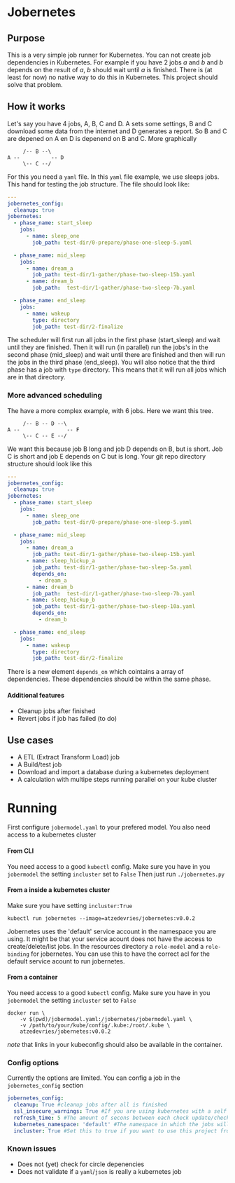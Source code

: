 # Jobernetes

## Purpose
This is a very simple job runner for Kubernetes. You can not create job
dependencies in Kubernetes. For example if you have 2 jobs *a* and *b* and *b* depends on the
result of *a*, *b* should wait until *a* is finished. There is (at least for now) no native way to do this in Kubernetes.
This project should solve that problem.

## How it  works
Let's say you have 4 jobs, A, B, C and D. A sets some settings, B and C download some data from the internet and
D generates a report. So  B and C are depened on A en D is depenend on B and C. More graphically
```
     /-- B --\
A --          -- D
     \-- C --/
```
For this you need a `yaml` file. In this `yaml` file example, we use sleeps jobs. This hand for testing the job structure. 
The file should look like:
```yaml
---
jobernetes_config:
  cleanup: true
jobernetes:
  - phase_name: start_sleep
    jobs:
      - name: sleep_one
        job_path: test-dir/0-prepare/phase-one-sleep-5.yaml

  - phase_name: mid_sleep
    jobs:
      - name: dream_a
        job_path: test-dir/1-gather/phase-two-sleep-15b.yaml
      - name: dream_b
        job_path:  test-dir/1-gather/phase-two-sleep-7b.yaml

  - phase_name: end_sleep
    jobs:
      - name: wakeup
        type: directory
        job_path: test-dir/2-finalize
```
The scheduler will first run all jobs in the first phase (start_sleep) and wait until they are finished. Then it will run (in parallel)
run the jobs's in the second phase (mid_sleep) and wait until there are finished and then will run the jobs in the third phase (end_sleep).
You will also notice that the third phase has a job with `type` directory. This means that it will run all jobs which are in that directory.

### More advanced scheduling
The have a more complex example, with 6 jobs. Here we want this tree.
```
     /-- B -- D --\
A --               -- F
     \-- C -- E --/
```
We want this because job B long and job D depends on B, but is short. Job C is short and job E depends on C but is long.
Your git repo directory structure should look like this
```yaml
---
jobernetes_config:
  cleanup: true
jobernetes:
  - phase_name: start_sleep
    jobs:
      - name: sleep_one
        job_path: test-dir/0-prepare/phase-one-sleep-5.yaml

  - phase_name: mid_sleep
    jobs:
      - name: dream_a
        job_path: test-dir/1-gather/phase-two-sleep-15b.yaml
      - name: sleep_hickup_a
        job_path: test-dir/1-gather/phase-two-sleep-5a.yaml
        depends_on:
          - dream_a
      - name: dream_b
        job_path:  test-dir/1-gather/phase-two-sleep-7b.yaml
      - name: sleep_hickup_b
        job_path: test-dir/1-gather/phase-two-sleep-10a.yaml
        depends_on:
          - dream_b

  - phase_name: end_sleep
    jobs:
      - name: wakeup
        type: directory
        job_path: test-dir/2-finalize
```
There is a new element `depends_on` which cointains a array of dependencies. These dependencies should be within
the same phase.

#### Additional features
* Cleanup jobs after finished
* Revert jobs if job has failed (to do)

## Use cases
* A ETL (Extract Transform Load) job
* A Build/test job
* Download and import a database during a kubernetes deployment
* A calculation with multipe steps running parallel on your kube cluster


# Running
First configure `jobermodel.yaml` to your prefered model. You also need access to a kubernetes cluster

#### From CLI
You need access to a good `kubectl` config. Make sure you have in you `jobermodel` the setting `incluster`
set to `False` Then just run `./jobernetes.py`

#### From a inside a kubernetes cluster
Make sure you have setting `incluster:True`
```shell
kubectl run jobernetes --image=atzedevries/jobernetes:v0.0.2
```
Jobernetes uses the 'default' service account in the namespace you are using. It might be that your service acount
does not have the access to create/delete/list jobs. In the resources directory a `role-model` and a `role-binding` for 
jobernetes. You can use this to have the correct acl for the default service acount to run jobernetes.

#### From a container
You need access to a good `kubectl` config. Make sure you have in you `jobermodel` the setting `incluster`
set to `False` 
```shell
docker run \
    -v $(pwd)/jobermodel.yaml:/jobernetes/jobermodel.yaml \
    -v /path/to/your/kube/config/.kube:/root/.kube \
    atzedevries/jobernetes:v0.0.2
```
*note* that links in your kubeconfig should also be available in the container.


### Config options
Currently the options are limited. You can config a job in the `jobernetes_config` section
```yaml
jobernetes_config:
  cleanup: True #cleanup jobs after all is finished
  ssl_insecure_warnings: True #If you are using kubernetes with a self signed certificate this might be handy to set to False
  refresh_time: 5 #The amount of secons between each check update/check of your jobs
  kubernetes_namespace: 'default' #The namespace in which the jobs will be running
  incluster: True #Set this to true if you want to use this project from a kubernetes pod
```
### Known issues
* Does not (yet) check for circle depenencies
* Does not validate if a `yaml`/`json` is really a kubernetes job


